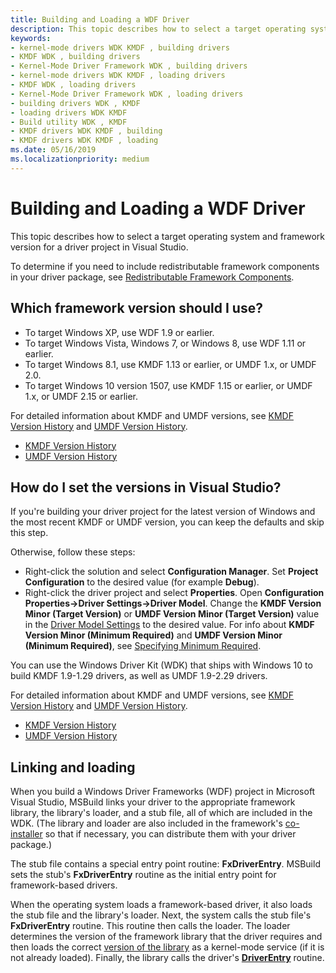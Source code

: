 ```yaml
---
title: Building and Loading a WDF Driver
description: This topic describes how to select a target operating system and framework version for a driver project in Visual Studio. It also describes the co-installer and how to determine if you should include this component in your driver package.
keywords:
- kernel-mode drivers WDK KMDF , building drivers
- KMDF WDK , building drivers
- Kernel-Mode Driver Framework WDK , building drivers
- kernel-mode drivers WDK KMDF , loading drivers
- KMDF WDK , loading drivers
- Kernel-Mode Driver Framework WDK , loading drivers
- building drivers WDK , KMDF
- loading drivers WDK KMDF
- Build utility WDK , KMDF
- KMDF drivers WDK KMDF , building
- KMDF drivers WDK KMDF , loading
ms.date: 05/16/2019
ms.localizationpriority: medium
---
```


# Building and Loading a WDF Driver


This topic describes how to select a target operating system and framework version for a driver project in Visual Studio.

To determine if you need to include redistributable framework components in your driver package, see [Redistributable Framework Components](installation-components-for-kmdf-drivers.md).


## Which framework version should I use?

*   To target Windows XP, use WDF 1.9 or earlier.
*   To target Windows Vista, Windows 7, or Windows 8, use WDF 1.11 or earlier.
*   To target Windows 8.1, use KMDF 1.13 or earlier, or UMDF 1.x, or UMDF 2.0.
*   To target Windows 10 version 1507, use KMDF 1.15 or earlier, or UMDF 1.x, or UMDF 2.15 or earlier.

For detailed information about KMDF and UMDF versions, see [KMDF Version History](kmdf-version-history.md) and [UMDF Version History](umdf-version-history.md).

* [KMDF Version History](kmdf-version-history.md)
* [UMDF Version History](umdf-version-history.md)

## How do I set the versions in Visual Studio?


If you're building your driver project for the latest version of Windows and the most recent KMDF or UMDF version, you can keep the defaults and skip this step.

Otherwise, follow these steps:

-   Right-click the solution and select **Configuration Manager**.  Set **Project Configuration** to the desired value (for example **Debug**).
-   Right-click the driver project and select **Properties**.  Open **Configuration Properties->Driver Settings->Driver Model**.  Change the **KMDF Version Minor (Target Version)** or **UMDF Version Minor (Target Version)** value in the [Driver Model Settings](../develop/driver-model-settings-properties-for-driver-projects.md) to the desired value.  For info about **KMDF Version Minor (Minimum Required)** and **UMDF Version Minor (Minimum Required)**, see [Specifying Minimum Required](./building-a-wdf-driver-for-multiple-versions-of-windows.md#specifying-minimum-required).

You can use the Windows Driver Kit (WDK) that ships with Windows 10 to build KMDF 1.9-1.29 drivers, as well as UMDF 1.9-2.29 drivers.

For detailed information about KMDF and UMDF versions, see [KMDF Version History](kmdf-version-history.md) and [UMDF Version History](umdf-version-history.md).

* [KMDF Version History](kmdf-version-history.md)
* [UMDF Version History](umdf-version-history.md)

## Linking and loading


When you build a Windows Driver Frameworks (WDF) project in Microsoft Visual Studio, MSBuild links your driver to the appropriate framework library, the library's loader, and a stub file, all of which are included in the WDK. (The library and loader are also included in the framework's [co-installer](installing-the-framework-s-co-installer.md) so that if necessary, you can distribute them with your driver package.)

The stub file contains a special entry point routine: **FxDriverEntry**. MSBuild sets the stub's **FxDriverEntry** routine as the initial entry point for framework-based drivers.

When the operating system loads a framework-based driver, it also loads the stub file and the library's loader. Next, the system calls the stub file's **FxDriverEntry** routine. This routine then calls the loader. The loader determines the version of the framework library that the driver requires and then loads the correct [version of the library](framework-library-versioning.md) as a kernel-mode service (if it is not already loaded). Finally, the library calls the driver's [**DriverEntry**](./driverentry-for-kmdf-drivers.md) routine.
